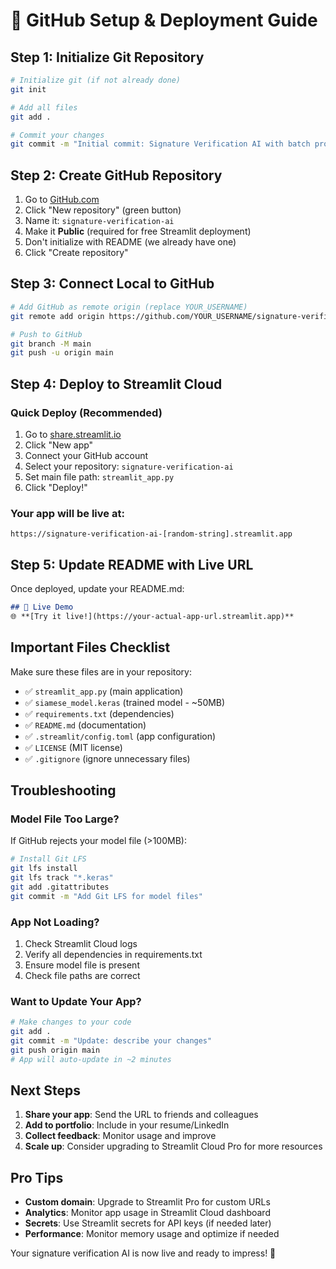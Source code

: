 # 🚀 GitHub Setup & Deployment Guide

## Step 1: Initialize Git Repository

```bash
# Initialize git (if not already done)
git init

# Add all files
git add .

# Commit your changes
git commit -m "Initial commit: Signature Verification AI with batch processing"
```

## Step 2: Create GitHub Repository

1. Go to [GitHub.com](https://github.com)
2. Click "New repository" (green button)
3. Name it: `signature-verification-ai`
4. Make it **Public** (required for free Streamlit deployment)
5. Don't initialize with README (we already have one)
6. Click "Create repository"

## Step 3: Connect Local to GitHub

```bash
# Add GitHub as remote origin (replace YOUR_USERNAME)
git remote add origin https://github.com/YOUR_USERNAME/signature-verification-ai.git

# Push to GitHub
git branch -M main
git push -u origin main
```

## Step 4: Deploy to Streamlit Cloud

### Quick Deploy (Recommended)
1. Go to [share.streamlit.io](https://share.streamlit.io)
2. Click "New app"
3. Connect your GitHub account
4. Select your repository: `signature-verification-ai`
5. Set main file path: `streamlit_app.py`
6. Click "Deploy!"

### Your app will be live at:
`https://signature-verification-ai-[random-string].streamlit.app`

## Step 5: Update README with Live URL

Once deployed, update your README.md:
```markdown
## 🚀 Live Demo
🌐 **[Try it live!](https://your-actual-app-url.streamlit.app)**
```

## Important Files Checklist

Make sure these files are in your repository:
- ✅ `streamlit_app.py` (main application)
- ✅ `siamese_model.keras` (trained model - ~50MB)
- ✅ `requirements.txt` (dependencies)
- ✅ `README.md` (documentation)
- ✅ `.streamlit/config.toml` (app configuration)
- ✅ `LICENSE` (MIT license)
- ✅ `.gitignore` (ignore unnecessary files)

## Troubleshooting

### Model File Too Large?
If GitHub rejects your model file (>100MB):
```bash
# Install Git LFS
git lfs install
git lfs track "*.keras"
git add .gitattributes
git commit -m "Add Git LFS for model files"
```

### App Not Loading?
1. Check Streamlit Cloud logs
2. Verify all dependencies in requirements.txt
3. Ensure model file is present
4. Check file paths are correct

### Want to Update Your App?
```bash
# Make changes to your code
git add .
git commit -m "Update: describe your changes"
git push origin main
# App will auto-update in ~2 minutes
```

## Next Steps

1. **Share your app**: Send the URL to friends and colleagues
2. **Add to portfolio**: Include in your resume/LinkedIn
3. **Collect feedback**: Monitor usage and improve
4. **Scale up**: Consider upgrading to Streamlit Cloud Pro for more resources

## Pro Tips

- **Custom domain**: Upgrade to Streamlit Pro for custom URLs
- **Analytics**: Monitor app usage in Streamlit Cloud dashboard
- **Secrets**: Use Streamlit secrets for API keys (if needed later)
- **Performance**: Monitor memory usage and optimize if needed

Your signature verification AI is now live and ready to impress! 🎉